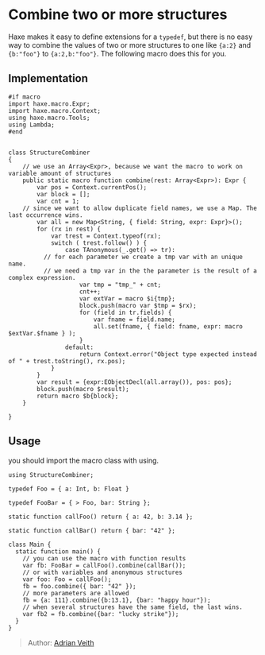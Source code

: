 [tags]: / "typedef,macro-function"

# Combine two or more structures

Haxe makes it easy to define extensions for a `typedef`, but there is no easy way to combine
the values of two or more structures to one like `{a:2}` and `{b:"foo"}` to `{a:2,b:"foo"}`.
The following macro does this for you.

## Implementation

```
#if macro
import haxe.macro.Expr;
import haxe.macro.Context;
using haxe.macro.Tools;
using Lambda;
#end


class StructureCombiner
{
	// we use an Array<Expr>, because we want the macro to work on variable amount of structures
	public static macro function combine(rest: Array<Expr>): Expr {
		var pos = Context.currentPos();
		var block = [];
		var cnt = 1;
    // since we want to allow duplicate field names, we use a Map. The last occurrence wins.
		var all = new Map<String, { field: String, expr: Expr}>();
		for (rx in rest) {
			var trest = Context.typeof(rx);
			switch ( trest.follow() ) {
				case TAnonymous(_.get() => tr):
          // for each parameter we create a tmp var with an unique name.
          // we need a tmp var in the the parameter is the result of a complex expression.
					var tmp = "tmp_" + cnt;
					cnt++;
					var extVar = macro $i{tmp};
					block.push(macro var $tmp = $rx);
					for (field in tr.fields) {
						var fname = field.name;
						all.set(fname, { field: fname, expr: macro $extVar.$fname } );
					}
				default:
					return Context.error("Object type expected instead of " + trest.toString(), rx.pos);
			}
		}
		var result = {expr:EObjectDecl(all.array()), pos: pos};
		block.push(macro $result);
		return macro $b{block};
	}

}
```

## Usage

you should import the macro class with using.

```
using StructureCombiner;

typedef Foo = { a: Int, b: Float }

typedef FooBar = { > Foo, bar: String };

static function callFoo() return { a: 42, b: 3.14 };

static function callBar() return { bar: "42" };

class Main {
  static function main() {
    // you can use the macro with function results
    var fb: FooBar = callFoo().combine(callBar());
    // or with variables and anonymous structures
    var foo: Foo = callFoo();
    fb = foo.combine({ bar: "42" });
    // more parameters are allowed
    fb = {a: 111}.combine({b:13.1}, {bar: "happy hour"});
    // when several structures have the same field, the last wins.
    var fb2 = fb.combine({bar: "lucky strike"});
  }
}
```

> Author: [Adrian Veith](https://github.com/AdrianV)
